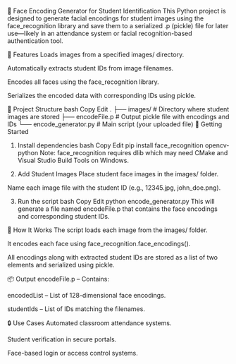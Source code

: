 👤 Face Encoding Generator for Student Identification
This Python project is designed to generate facial encodings for student images using the face_recognition library and save them to a serialized .p (pickle) file for later use—likely in an attendance system or facial recognition-based authentication tool.

🧰 Features
Loads images from a specified images/ directory.

Automatically extracts student IDs from image filenames.

Encodes all faces using the face_recognition library.

Serializes the encoded data with corresponding IDs using pickle.

📁 Project Structure
bash
Copy
Edit
.
├── images/                 # Directory where student images are stored
├── encodeFile.p           # Output pickle file with encodings and IDs
└── encode_generator.py    # Main script (your uploaded file)
🚀 Getting Started
1. Install dependencies
bash
Copy
Edit
pip install face_recognition opencv-python
Note: face_recognition requires dlib which may need CMake and Visual Studio Build Tools on Windows.

2. Add Student Images
Place student face images in the images/ folder.

Name each image file with the student ID (e.g., 12345.jpg, john_doe.png).

3. Run the script
bash
Copy
Edit
python encode_generator.py
This will generate a file named encodeFile.p that contains the face encodings and corresponding student IDs.

🧠 How It Works
The script loads each image from the images/ folder.

It encodes each face using face_recognition.face_encodings().

All encodings along with extracted student IDs are stored as a list of two elements and serialized using pickle.

📦 Output
encodeFile.p – Contains:

encodedList – List of 128-dimensional face encodings.

studentIds – List of IDs matching the filenames.

🔒 Use Cases
Automated classroom attendance systems.

Student verification in secure portals.

Face-based login or access control systems.
